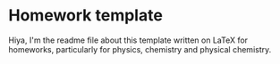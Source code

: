 # Homework template

Hiya, I'm the readme file about this template written on LaTeX for homeworks, particularly for physics, chemistry and
physical chemistry. 
